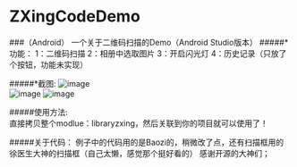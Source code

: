 # ZXingCodeDemo

###（Android）
一个关于二维码扫描的Demo（Android Studio版本）
#####*功能：
    1：二维码扫描
    2：相册中选取图片
    3：开启闪光灯
    4：历史记录（只放了个按钮，功能未实现）
    
#####*截图:
        ![image](https://github.com/maning0303/ZXingCodeDemo/blob/master/screenshots/001.png "首页面")  
        ![image](https://github.com/maning0303/ZXingCodeDemo/blob/master/screenshots/002.png "二维码扫描页面") 
        ![image](https://github.com/maning0303/ZXingCodeDemo/blob/master/screenshots/003.png "相册页面") 
  
#####使用方法:  
    直接拷贝整个modlue：libraryzxing，然后关联到你的项目就可以使用了！

#####关于代码：
    例子中的代码用的是Baozi的，稍微改了点，还有扫描框用的徐医生大神的扫描框（自己太懒，感觉那个挺好看的）
    感谢开源的大神们；
